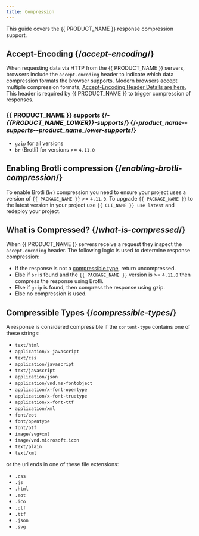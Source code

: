 ```yaml
---
title: Compression
---
```


This guide covers the {{ PRODUCT_NAME }} response compression support.

## Accept-Encoding {/*accept-encoding*/}

When requesting data via HTTP from the {{ PRODUCT_NAME }} servers, browsers include the `accept-encoding` header to indicate which data compression formats the browser supports. Modern browsers accept multiple compression formats, [Accept-Encoding Header Details are here.](https://developer.mozilla.org/en-US/docs/Web/HTTP/Headers/Accept-Encoding) This header is required by {{ PRODUCT_NAME }} to trigger compression of responses.

### {{ PRODUCT_NAME }} supports {/*-{{PRODUCT_NAME_LOWER}}-supports*/} {/*-product_name--supports--product_name_lower-supports*/}

* `gzip` for all versions
* `br` (Brotli) for versions >= `4.11.0`

## Enabling Brotli compression {/*enabling-brotli-compression*/}

To enable Brotli (`br`) compression you need to ensure your project uses a version of `{{ PACKAGE_NAME }}` >= `4.11.0`. To upgrade `{{ PACKAGE_NAME }}` to the latest version in your project use `{{ CLI_NAME }} use latest` and redeploy your project.


## What is Compressed? {/*what-is-compressed*/}

When {{ PRODUCT_NAME }} servers receive a request they inspect the `accept-encoding` header. The following logic is used to determine response compression:

* If the response is not a [compressible type](#compressible-types), return uncompressed.
* Else if `br` is found and the `{{ PACKAGE_NAME }}` version is >= `4.11.0` then compress the response using Brotli.
* Else if `gzip` is found, then compress the response using gzip.
* Else no compression is used.


## Compressible Types {/*compressible-types*/}

A response is considered compressible if the `content-type` contains one of these strings:

* `text/html`
* `application/x-javascript`
* `text/css`
* `application/javascript`
* `text/javascript`
* `application/json`
* `application/vnd.ms-fontobject`
* `application/x-font-opentype`
* `application/x-font-truetype`
* `application/x-font-ttf`
* `application/xml`
* `font/eot`
* `font/opentype`
* `font/otf`
* `image/svg+xml`
* `image/vnd.microsoft.icon`
* `text/plain`
* `text/xml`

or the url ends in one of these file extensions:

* `.css`
* `.js`
* `.html`
* `.eot`
* `.ico`
* `.otf`
* `.ttf`
* `.json`
* `.svg`
